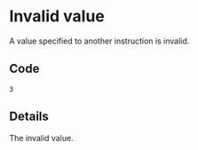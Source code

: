 # Invalid value

A value specified to another instruction is invalid.

## Code

`3`

## Details

The invalid value.